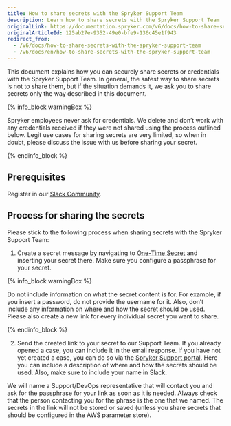 ```yaml
---
title: How to share secrets with the Spryker Support Team
description: Learn how to share secrets with the Spryker Support Team
originalLink: https://documentation.spryker.com/v6/docs/how-to-share-secrets-with-the-spryker-support-team
originalArticleId: 125ab27e-9352-49e0-bfe9-136c45e1f943
redirect_from:
  - /v6/docs/how-to-share-secrets-with-the-spryker-support-team
  - /v6/docs/en/how-to-share-secrets-with-the-spryker-support-team
---
```


This document explains how you can securely share secrets or credentials with the Spryker Support Team. In general, the safest way to share secrets is not to share them, but if the situation demands it, we ask you to share secrets only the way described in this document.

{% info_block warningBox %}

Spryker employees never ask for credentials. We delete and don’t work with any credentials received if they were not shared using the process outlined below. Legit use cases for sharing secrets are very limited, so when in doubt, please discuss the issue with us before sharing your secret.

{% endinfo_block %}

## Prerequisites
Register in our [Slack Community](https://spryker.com/en/support/sprykercommunity/).

## Process for sharing the secrets

Please stick to the following process when sharing secrets with the Spryker Support Team:

1. Create a secret message by navigating to [One-Time Secret](https://onetimesecret.com/) and inserting your secret there. Make sure you configure a passphrase for your secret.

{% info_block warningBox %}

Do not include information on what the secret content is for. For example, if you insert a password, do not provide the username for it. Also, don’t include any information on where and how the secret should be used. Please also create a new link for every individual secret you want to share.

{% endinfo_block %}

2. Send the created link to your secret to our Support Team. If you already opened a case, you can include it in the email response. If you have not yet created a case, you can do so via the [Spryker Support portal](https://support.spryker.com/). Here you can include a description of where and how the secrets should be used. Also, make sure to include your name in Slack.

We will name a Support/DevOps representative that will contact you and ask for the passphrase for your link as soon as it is needed. Always check that the person contacting you for the phrase is the one that we named. The secrets in the link will not be stored or saved (unless you share secrets that should be configured in the AWS parameter store).
